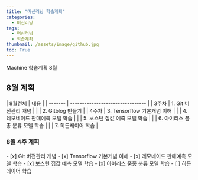 ```yaml
---
title: "머신러닝 학습계획"
categories:
  - 머신러닝
tags:
  - 머신러닝
  - 학습계획
thumbnail: /assets/image/github.jpg
toc: True
---
```

Machine 학습계획 8월

<h2>8월 계획</h2>
| 8월전체 | 내용                             |
| ------- | -------------------------------- |
| 3주차   | 1. Git 버전관리 개념             |
|         | 2. Gitblog 만들기                |
| 4주차   | 3. Tensorflow 기본개념 이해      |
|         | 4. 레모네이드 판매예측 모델 학습 |
|         | 5. 보스턴 집값 예측 모델 학습    |
|         | 6. 아이리스 품종 분류 모델 학습  |
|         | 7. 히든레이어 학습               |


<h3>8월 4주 계획</h3>
- [x] Git 버전관리 개념  
- [x] Tensorflow 기본개념 이해  
- [x] 레모네이드 판매예측 모델 학습  
- [x] 보스턴 집값 예측 모델 학습  
- [x] 아이리스 품종 분류 모델 학습  
- [ ] 히든 레이어 학습  

